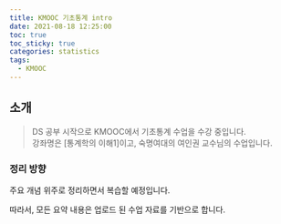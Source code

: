 ```yaml
---
title: KMOOC 기초통계 intro
date: 2021-08-18 12:25:00
toc: true
toc_sticky: true
categories: statistics
tags:
  - KMOOC
---
```



## 소개

> DS 공부 시작으로 KMOOC에서 기초통계 수업을 수강 중입니다.   
강좌명은 [통계학의 이해1]이고, 숙명여대의 여인권 교수님의 수업입니다.

### 정리 방향

주요 개념 위주로 정리하면서 복습할 예정입니다.  

따라서, 모든 요약 내용은 업로드 된 수업 자료를 기반으로 합니다.

